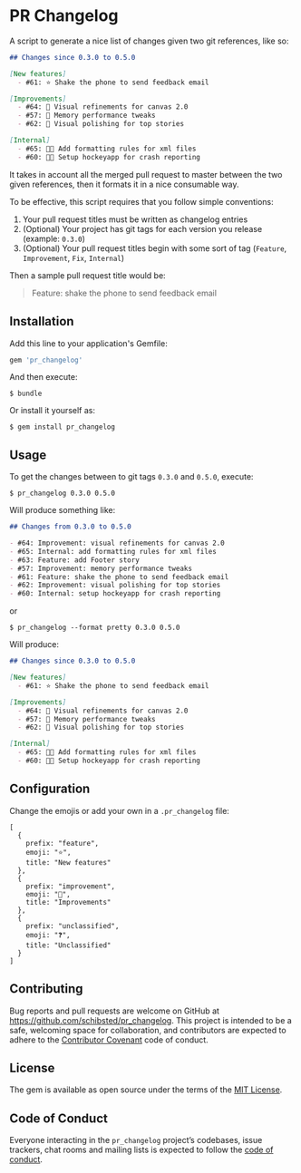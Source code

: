# PR Changelog

A script to generate a nice list of changes given two git references, like so:

```markdown
## Changes since 0.3.0 to 0.5.0

[New features]
  - #61: ⭐️ Shake the phone to send feedback email

[Improvements]
  - #64: 💎 Visual refinements for canvas 2.0
  - #57: 💎 Memory performance tweaks
  - #62: 💎 Visual polishing for top stories

[Internal]
  - #65: 👨‍💻 Add formatting rules for xml files
  - #60: 👨‍💻 Setup hockeyapp for crash reporting
```

It takes in account all the merged pull request to master between the two given references, then it formats it in a nice consumable way.

To be effective, this script requires that you follow simple conventions:

1. Your pull request titles must be written as changelog entries
2. (Optional) Your project has git tags for each version you release (example: `0.3.0`)
3. (Optional) Your pull request titles begin with some sort of tag (`Feature`, `Improvement`, `Fix`, `Internal`)

Then a sample pull request title would be:

> Feature: shake the phone to send feedback email

## Installation

Add this line to your application's Gemfile:

```ruby
gem 'pr_changelog'
```

And then execute:

```shell
$ bundle
```

Or install it yourself as:

```shell
$ gem install pr_changelog
```

## Usage

To get the changes between to git tags `0.3.0` and `0.5.0`, execute:

```
$ pr_changelog 0.3.0 0.5.0
```

Will produce something like:

```markdown
## Changes from 0.3.0 to 0.5.0

- #64: Improvement: visual refinements for canvas 2.0
- #65: Internal: add formatting rules for xml files
- #63: Feature: add Footer story
- #57: Improvement: memory performance tweaks
- #61: Feature: shake the phone to send feedback email
- #62: Improvement: visual polishing for top stories
- #60: Internal: setup hockeyapp for crash reporting
```

or

```
$ pr_changelog --format pretty 0.3.0 0.5.0
```

Will produce:

```markdown
## Changes since 0.3.0 to 0.5.0

[New features]
  - #61: ⭐️ Shake the phone to send feedback email

[Improvements]
  - #64: 💎 Visual refinements for canvas 2.0
  - #57: 💎 Memory performance tweaks
  - #62: 💎 Visual polishing for top stories

[Internal]
  - #65: 👨‍💻 Add formatting rules for xml files
  - #60: 👨‍💻 Setup hockeyapp for crash reporting
```

## Configuration

Change the emojis or add your own in a `.pr_changelog` file:

```
[
  {
    prefix: "feature",
    emoji: "⭐️",
    title: "New features"
  },
  {
    prefix: "improvement",
    emoji: "💎",
    title: "Improvements"
  },
  {
    prefix: "unclassified",
    emoji: "❓",
    title: "Unclassified"
  }
]
```

## Contributing

Bug reports and pull requests are welcome on GitHub at https://github.com/schibsted/pr_changelog. This project is intended to be a safe, welcoming space for collaboration, and contributors are expected to adhere to the [Contributor Covenant](http://contributor-covenant.org) code of conduct.

## License

The gem is available as open source under the terms of the [MIT License](https://opensource.org/licenses/MIT).

## Code of Conduct

Everyone interacting in the `pr_changelog` project’s codebases, issue trackers, chat rooms and mailing lists is expected to follow the [code of conduct](https://github.com/schibsted/pr_changelog/blob/master/CODE_OF_CONDUCT.md).

